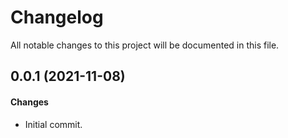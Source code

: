 # Changelog

All notable changes to this project will be documented in this file.

## 0.0.1 (2021-11-08)

#### Changes

- Initial commit.
